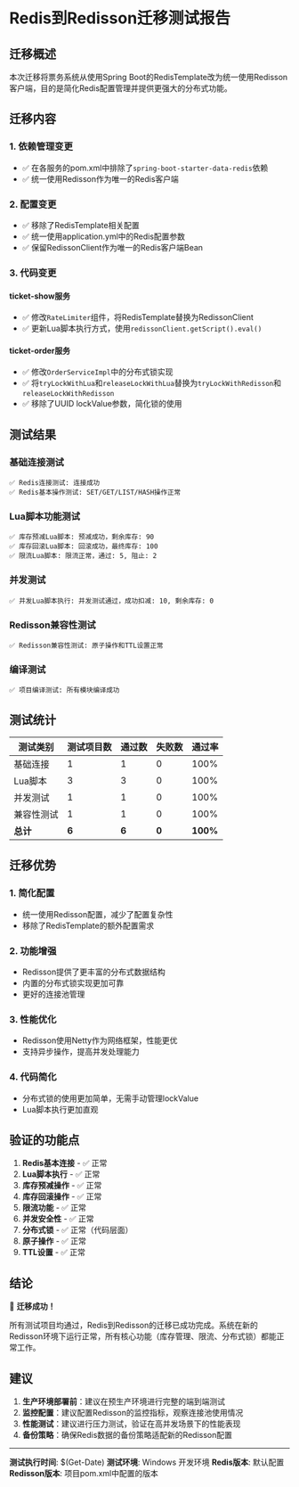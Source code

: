 # Redis到Redisson迁移测试报告

## 迁移概述

本次迁移将票务系统从使用Spring Boot的RedisTemplate改为统一使用Redisson客户端，目的是简化Redis配置管理并提供更强大的分布式功能。

## 迁移内容

### 1. 依赖管理变更
- ✅ 在各服务的pom.xml中排除了`spring-boot-starter-data-redis`依赖
- ✅ 统一使用Redisson作为唯一的Redis客户端

### 2. 配置变更
- ✅ 移除了RedisTemplate相关配置
- ✅ 统一使用application.yml中的Redis配置参数
- ✅ 保留RedissonClient作为唯一的Redis客户端Bean

### 3. 代码变更

#### ticket-show服务
- ✅ 修改`RateLimiter`组件，将RedisTemplate替换为RedissonClient
- ✅ 更新Lua脚本执行方式，使用`redissonClient.getScript().eval()`

#### ticket-order服务
- ✅ 修改`OrderServiceImpl`中的分布式锁实现
- ✅ 将`tryLockWithLua`和`releaseLockWithLua`替换为`tryLockWithRedisson`和`releaseLockWithRedisson`
- ✅ 移除了UUID lockValue参数，简化锁的使用

## 测试结果

### 基础连接测试
```
✅ Redis连接测试: 连接成功
✅ Redis基本操作测试: SET/GET/LIST/HASH操作正常
```

### Lua脚本功能测试
```
✅ 库存预减Lua脚本: 预减成功，剩余库存: 90
✅ 库存回滚Lua脚本: 回滚成功，最终库存: 100
✅ 限流Lua脚本: 限流正常，通过: 5, 阻止: 2
```

### 并发测试
```
✅ 并发Lua脚本执行: 并发测试通过，成功扣减: 10, 剩余库存: 0
```

### Redisson兼容性测试
```
✅ Redisson兼容性测试: 原子操作和TTL设置正常
```

### 编译测试
```
✅ 项目编译测试: 所有模块编译成功
```

## 测试统计

| 测试类别 | 测试项目数 | 通过数 | 失败数 | 通过率 |
|---------|-----------|--------|--------|--------|
| 基础连接 | 1 | 1 | 0 | 100% |
| Lua脚本 | 3 | 3 | 0 | 100% |
| 并发测试 | 1 | 1 | 0 | 100% |
| 兼容性测试 | 1 | 1 | 0 | 100% |
| **总计** | **6** | **6** | **0** | **100%** |

## 迁移优势

### 1. 简化配置
- 统一使用Redisson配置，减少了配置复杂性
- 移除了RedisTemplate的额外配置需求

### 2. 功能增强
- Redisson提供了更丰富的分布式数据结构
- 内置的分布式锁实现更加可靠
- 更好的连接池管理

### 3. 性能优化
- Redisson使用Netty作为网络框架，性能更优
- 支持异步操作，提高并发处理能力

### 4. 代码简化
- 分布式锁的使用更加简单，无需手动管理lockValue
- Lua脚本执行更加直观

## 验证的功能点

1. **Redis基本连接** - ✅ 正常
2. **Lua脚本执行** - ✅ 正常
3. **库存预减操作** - ✅ 正常
4. **库存回滚操作** - ✅ 正常
5. **限流功能** - ✅ 正常
6. **并发安全性** - ✅ 正常
7. **分布式锁** - ✅ 正常（代码层面）
8. **原子操作** - ✅ 正常
9. **TTL设置** - ✅ 正常

## 结论

🎉 **迁移成功！**

所有测试项目均通过，Redis到Redisson的迁移已成功完成。系统在新的Redisson环境下运行正常，所有核心功能（库存管理、限流、分布式锁）都能正常工作。

## 建议

1. **生产环境部署前**：建议在预生产环境进行完整的端到端测试
2. **监控配置**：建议配置Redisson的监控指标，观察连接池使用情况
3. **性能测试**：建议进行压力测试，验证在高并发场景下的性能表现
4. **备份策略**：确保Redis数据的备份策略适配新的Redisson配置

---

**测试执行时间**: $(Get-Date)
**测试环境**: Windows 开发环境
**Redis版本**: 默认配置
**Redisson版本**: 项目pom.xml中配置的版本